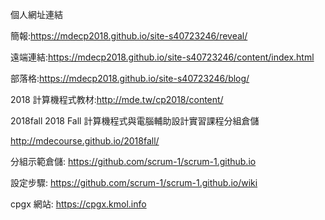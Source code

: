 個人網址連結


簡報:https://mdecp2018.github.io/site-s40723246/reveal/

遠端連結:https://mdecp2018.github.io/site-s40723246/content/index.html

部落格:https://mdecp2018.github.io/site-s40723246/blog/

2018 計算機程式教材:http://mde.tw/cp2018/content/

2018fall
2018 Fall 計算機程式與電腦輔助設計實習課程分組倉儲

http://mdecourse.github.io/2018fall/

分組示範倉儲: https://github.com/scrum-1/scrum-1.github.io

設定步驟: https://github.com/scrum-1/scrum-1.github.io/wiki

cpgx 網站: https://cpgx.kmol.info
